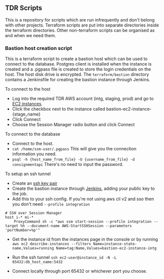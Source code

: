 ## TDR Scripts

This is a repository for scripts which are run infrequently and don't belong with other projects. 
Terraform scripts are put into separate directories inside the terraform directories. Other non-terraform scripts can be organised as and when we need them.

### Bastion host creation script
This is a terraform script to create a bastion host which can be used to connect to the database. 
Postgres client is installed when the instance is created and a .pgpass file is created to store the login credentials on the host. The host disk drive is encrypted.
The `terraform/bastion` directory contains a Jenkinsfile for creating the bastion instance through Jenkins.

To connect to the host
* Log into the required TDR AWS account (intg, staging, prod) and go to [EC2 instances][ec2-instances].
* Click the checkbox next to the instance called bastion-ec2-instance-{stage_name}
* Click Connect
* Choose the Session Manager radio button and click Connect

To connect to the database
* Connect to the host.
* `cat /home/ssm-user/.pgpass` This will give you the connection information you need.
* `psql -h {host_name_from_file} -U {username_from_file} -d consignmentapi` There's no need to input the password.

To setup an ssh tunnel
* Create an [ssh key pair][ssh-key-pair]
* Create the bastion instance through [Jenkins][bastion-jenkins-job], adding your public key to the job.
* Add this to your ssh config. If you're not using aws cli v2 and sso then you don't need `--profile integration`
```
# SSH over Session Manager
host i-* mi-*
    ProxyCommand sh -c "aws ssm start-session --profile integration --target %h --document-name AWS-StartSSHSession --parameters 'portNumber=%p'"
```
* Get the instance id from the instances page in the console or by running 
`aws ec2 describe-instances --filters Name=instance-state-name,Values=running Name=tag:Name,Values=bastion-ec2-instance-intg`

* Run the ssh tunnel
`ssh ec2-user@instance_id -N -L 65432:db_host_name:5432`

* Connect locally through port 65432 or whichever port you choose.

[ec2-instances]: https://eu-west-2.console.aws.amazon.com/ec2/v2/home?region=eu-west-2#Instances
[ssh-key-pair]: https://docs.github.com/en/free-pro-team@latest/github/authenticating-to-github/generating-a-new-ssh-key-and-adding-it-to-the-ssh-agent
[bastion-jenkins-job]: https://jenkins.tdr-management.nationalarchives.gov.uk/job/TDR%20Bastion%20Deploy/
